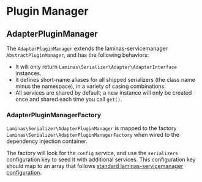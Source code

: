 # Plugin Manager

## AdapterPluginManager

The `AdapterPluginManager` extends the laminas-servicemanager
`AbstractPluginManager`, and has the following behaviors:

- It will only return `Laminas\Serializer\Adapter\AdapterInterface` instances.
- It defines short-name aliases for all shipped serializers (the class name minus
  the namespace), in a variety of casing combinations.
- All services are shared by default; a new instance will only be created once and shared each time you call `get()`.

### AdapterPluginManagerFactory

`Laminas\Serializer\AdapterPluginManager` is mapped to the factory
`Laminas\Serializer\AdapterPluginManagerFactory` when wired to the dependency
injection container.

The factory will look for the `config` service, and use the `serializers`
configuration key to seed it with additional services. This configuration key
should map to an array that follows [standard laminas-servicemanager configuration](https://docs.laminas.dev/laminas-servicemanager/configuring-the-service-manager/).

